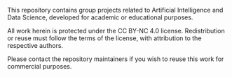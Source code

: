 This repository contains group projects related to Artificial Intelligence and Data Science, developed for academic or educational purposes.

All work herein is protected under the CC BY-NC 4.0 license. Redistribution or reuse must follow the terms of the license, with attribution to the respective authors.

Please contact the repository maintainers if you wish to reuse this work for commercial purposes.

